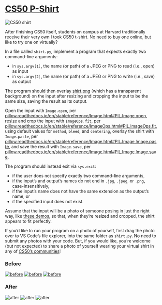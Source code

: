 # [CS50 P-Shirt](https://cs50.harvard.edu/python/2022/psets/6/shirt/#cs50-p-shirt)

![CS50 shirt](https://cs50.harvard.edu/python/2022/psets/6/shirt/took.png)

After finishing CS50 itself, students on campus at Harvard traditionally receive their very own [I took CS50](https://cs50.harvardshop.com/collections/print/products/i-took-cs50-unisex-t-shirt) t-shirt. No need to buy one online, but like to try one on virtually?

In a file called `shirt.py`, implement a program that expects exactly two command-line arguments:

- in `sys.argv[1]`, the name (or path) of a JPEG or PNG to read (i.e., open) as input
- in `sys.argv[2]`, the name (or path) of a JPEG or PNG to write (i.e., save) as output

The program should then overlay [shirt.png](https://cs50.harvard.edu/python/2022/psets/6/shirt/shirt.png) (which has a transparent background) on the input after resizing and cropping the input to be the same size, saving the result as its output.

Open the input with `Image.open`, per [pillow.readthedocs.io/en/stable/reference/Image.html#PIL.Image.open](https://pillow.readthedocs.io/en/stable/reference/Image.html#PIL.Image.open), resize and crop the input with `ImageOps.fit`, per [pillow.readthedocs.io/en/stable/reference/ImageOps.html#PIL.ImageOps.fit](https://pillow.readthedocs.io/en/stable/reference/ImageOps.html#PIL.ImageOps.fit), using default values for `method`, `bleed`, and `centering`, overlay the shirt with `Image.paste`, per [pillow.readthedocs.io/en/stable/reference/Image.html#PIL.Image.Image.paste](https://pillow.readthedocs.io/en/stable/reference/Image.html#PIL.Image.Image.paste), and save the result with `Image.save`, per [pillow.readthedocs.io/en/stable/reference/Image.html#PIL.Image.Image.save](https://pillow.readthedocs.io/en/stable/reference/Image.html#PIL.Image.Image.save).

The program should instead exit via `sys.exit`:

- if the user does not specify exactly two command-line arguments,
- if the input’s and output’s names do not end in `.jpg`, `.jpeg`, or `.png`, case-insensitively,
- if the input’s name does not have the same extension as the output’s name, or
- if the specified input does not exist.

Assume that the input will be a photo of someone posing in just the right way, like [these demos](https://cs50.harvard.edu/python/2022/psets/6/shirt/#demos), so that, when they’re resized and cropped, the shirt appears to fit perfectly.

If you’d like to run your program on a photo of yourself, first drag the photo over to VS Code’s file explorer, into the same folder as `shirt.py`. No need to submit any photos with your code. But, if you would like, you’re welcome (but not expected) to share a photo of yourself wearing your virtual shirt in any of [CS50’s communities](https://cs50.harvard.edu/python/communities)!

### Before

[![before](https://cs50.harvard.edu/python/2022/psets/6/shirt/before1.jpg)](https://cs50.harvard.edu/python/2022/psets/6/shirt/before1.jpg) [![before](https://cs50.harvard.edu/python/2022/psets/6/shirt/before2.jpg)](https://cs50.harvard.edu/python/2022/psets/6/shirt/before2.jpg) [![before](https://cs50.harvard.edu/python/2022/psets/6/shirt/before3.jpg)](https://cs50.harvard.edu/python/2022/psets/6/shirt/before3.jpg)

### After

![after](https://cs50.harvard.edu/python/2022/psets/6/shirt/after1.jpg) ![after](https://cs50.harvard.edu/python/2022/psets/6/shirt/after2.jpg) ![after](https://cs50.harvard.edu/python/2022/psets/6/shirt/after3.jpg)
